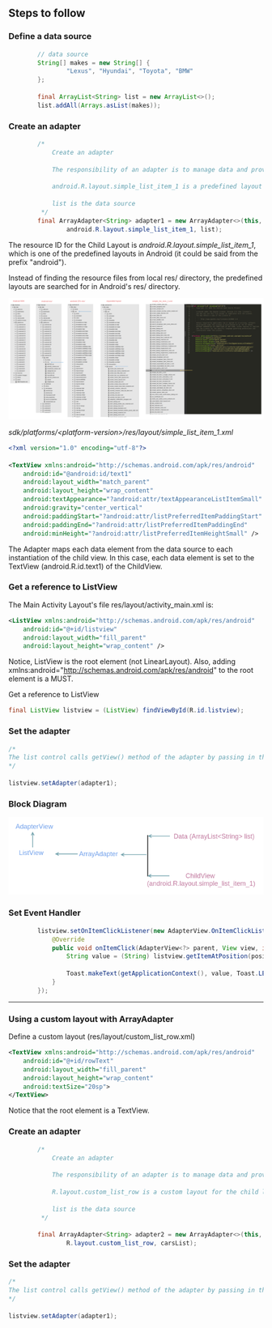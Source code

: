## Steps to follow

### Define a data source

```java
        // data source
        String[] makes = new String[] {
                "Lexus", "Hyundai", "Toyota", "BMW"
        };
        
        final ArrayList<String> list = new ArrayList<>();
        list.addAll(Arrays.asList(makes));
```

### Create an adapter

```java
        /*
            Create an adapter

            The responsibility of an adapter is to manage data and provide child views to the list control

            android.R.layout.simple_list_item_1 is a predefined layout for the child layout

            list is the data source
         */
        final ArrayAdapter<String> adapter1 = new ArrayAdapter<>(this,
                android.R.layout.simple_list_item_1, list);

```

The resource ID for the Child Layout is <i>android.R.layout.simple_list_item_1</i>, which is one of the predefined layouts 
in Android (it could be said from the prefix "android"). 

Instead of finding the resource files from local res/ directory, the predefined layouts are searched for in Android's 
res/ directory.

<img src="_misc/Android%20predefined%20layouts.png"/>

<i>sdk/platforms/\<platform-version\>/res/layout/simple_list_item_1.xml</i>

```xml
<?xml version="1.0" encoding="utf-8"?>

<TextView xmlns:android="http://schemas.android.com/apk/res/android"
    android:id="@android:id/text1"
    android:layout_width="match_parent"
    android:layout_height="wrap_content"
    android:textAppearance="?android:attr/textAppearanceListItemSmall"
    android:gravity="center_vertical"
    android:paddingStart="?android:attr/listPreferredItemPaddingStart"
    android:paddingEnd="?android:attr/listPreferredItemPaddingEnd"
    android:minHeight="?android:attr/listPreferredItemHeightSmall" />

```

The Adapter maps each data element from the data source to each instantiation of the child view. In this case, each data element is set to the TextView (android.R.id.text1) of the ChildView.

### Get a reference to ListView

The Main Activity Layout's file res/layout/activity_main.xml is:

```xml
<ListView xmlns:android="http://schemas.android.com/apk/res/android"
    android:id="@+id/listview"
    android:layout_width="fill_parent"
    android:layout_height="wrap_content" />
```

Notice, ListView is the root element (not LinearLayout). Also, adding xmlns:android="http://schemas.android.com/apk/res/android" to the root element is a MUST.

Get a reference to ListView

```java
final ListView listview = (ListView) findViewById(R.id.listview);
```

### Set the adapter

```java
/*
The list control calls getView() method of the adapter by passing in the index of the row that it wants to display
*/

listview.setAdapter(adapter1);
```

### Block Diagram

<img src="_misc/ArrayAdapter.png"/>


### Set Event Handler

```java
        listview.setOnItemClickListener(new AdapterView.OnItemClickListener() {
            @Override
            public void onItemClick(AdapterView<?> parent, View view, int position, long id) {
                String value = (String) listview.getItemAtPosition(position);

                Toast.makeText(getApplicationContext(), value, Toast.LENGTH_LONG).show();
            }
        });
```

<hr>

### Using a custom layout with ArrayAdapter

Define a custom layout (res/layout/custom_list_row.xml)

```xml
<TextView xmlns:android="http://schemas.android.com/apk/res/android"
    android:id="@+id/rowText"
    android:layout_width="fill_parent"
    android:layout_height="wrap_content"
    android:textSize="20sp">
</TextView>
```
Notice that the root element is a TextView.

### Create an adapter

```java
        /*
            Create an adapter

            The responsibility of an adapter is to manage data and provide child views to the list control

            R.layout.custom_list_row is a custom layout for the child layout

            list is the data source
         */

        final ArrayAdapter<String> adapter2 = new ArrayAdapter<>(this,
                R.layout.custom_list_row, carsList);
```

### Set the adapter

```java
/*
The list control calls getView() method of the adapter by passing in the index of the row that it wants to display
*/

listview.setAdapter(adapter1);
```
